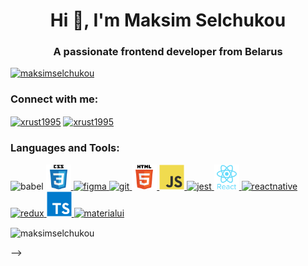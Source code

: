 <h1 align="center">Hi 👋, I'm Maksim Selchukou</h1>
<h3 align="center">A passionate frontend developer from Belarus</h3>

<p align="left"> <a href="https://github.com/ryo-ma/github-profile-trophy"><img src="https://github-profile-trophy.vercel.app/?username=maksimselchukou" alt="maksimselchukou" /></a> </p>

<h3 align="left">Connect with me:</h3>
<p align="left">
<a href="https://instagram.com/xrust1995" target="blank"><img align="center" src="https://raw.githubusercontent.com/rahuldkjain/github-profile-readme-generator/master/src/images/icons/Social/instagram.svg" alt="xrust1995" height="30" width="40" /></a>
<a href="https://t.me/maksim_selchukou" target="blank"><img align="center" src="https://free-png.ru/wp-content/uploads/2021/01/telegram_cvet-d23c11fa-500x491.png" alt="xrust1995" height="30" width="30" /></a>
  
</p>

<h3 align="left">Languages and Tools:</h3>
<p align="left"> <img src="https://angularjsbeginnerguide.files.wordpress.com/2017/01/tdd.jpg" alt="babel" width="40" height="40"/> </a> <a href="https://www.w3schools.com/css/" target="_blank" rel="noreferrer"> <img src="https://raw.githubusercontent.com/devicons/devicon/master/icons/css3/css3-original-wordmark.svg" alt="css3" width="40" height="40"/> </a> <a href="https://www.figma.com/" target="_blank" rel="noreferrer"> <img src="https://www.vectorlogo.zone/logos/figma/figma-icon.svg" alt="figma" width="40" height="40"/> </a> <a href="https://git-scm.com/" target="_blank" rel="noreferrer"> <img src="https://www.vectorlogo.zone/logos/git-scm/git-scm-icon.svg" alt="git" width="40" height="40"/> </a> <a href="https://www.w3.org/html/" target="_blank" rel="noreferrer"> <img src="https://raw.githubusercontent.com/devicons/devicon/master/icons/html5/html5-original-wordmark.svg" alt="html5" width="40" height="40"/> </a> <a href="https://developer.mozilla.org/en-US/docs/Web/JavaScript" target="_blank" rel="noreferrer"> <img src="https://raw.githubusercontent.com/devicons/devicon/master/icons/javascript/javascript-original.svg" alt="javascript" width="40" height="40"/> </a> <a href="https://jestjs.io" target="_blank" rel="noreferrer"> <img src="https://www.vectorlogo.zone/logos/jestjsio/jestjsio-icon.svg" alt="jest" width="40" height="40"/> </a> <a href="https://reactjs.org/" target="_blank" rel="noreferrer"> <img src="https://raw.githubusercontent.com/devicons/devicon/master/icons/react/react-original-wordmark.svg" alt="react" width="40" height="40"/> </a> <a href="https://reactnative.dev/" target="_blank" rel="noreferrer"> <img src="https://reactnative.dev/img/header_logo.svg" alt="reactnative" width="40" height="40"/> </a> <a href="https://redux.js.org" target="_blank" rel="noreferrer"> <img src="https://encrypted-tbn0.gstatic.com/images?q=tbn:ANd9GcT4rwMSTN2sKZQivG64hnJH1C3dWwJ3MwT_Rg&usqp=CAU" alt="redux" width="40" height="40"/> </a> <a href="https://www.typescriptlang.org/" target="_blank" rel="noreferrer"> <img src="https://raw.githubusercontent.com/devicons/devicon/master/icons/typescript/typescript-original.svg" alt="typescript" width="40" height="40"/> </a> 
<a href="#" target="_blank" rel="noreferrer"> <img src="https://v4.mui.com/static/logo.png" alt="materialui" width="40" height="40"/> </a></p>

<p><img align="center" src="https://github-readme-stats.vercel.app/api/top-langs?username=maksimselchukou&show_icons=true&locale=en&layout=compact" alt="maksimselchukou" /></p>




<!-- # 👋 Здравствуй! Рад видеть тебя на своем GitHub профиле:)

### Меня зовут Максим,и я фронтед-разработчик

**Мой технологический стэк:**
* HTML/CSS
* JavaScript
* React

📫 Связаться со мной:<img src="https://free-png.ru/wp-content/uploads/2021/01/telegram_cvet-d23c11fa-500x491.png" width='13px'></img> [telegram](https://t.me/maksim_selchukou) 





- 👀 I’m interested in ...
- 🌱 I’m currently learning ...
- 💞️ I’m looking to collaborate on ...
- 📫 How to reach me ...

<!---
MaksimSelchukou/MaksimSelchukou is a ✨ special ✨ repository because its `README.md` (this file) appears on your GitHub profile.
You can click the Preview link to take a look at your changes.
--->
 -->
